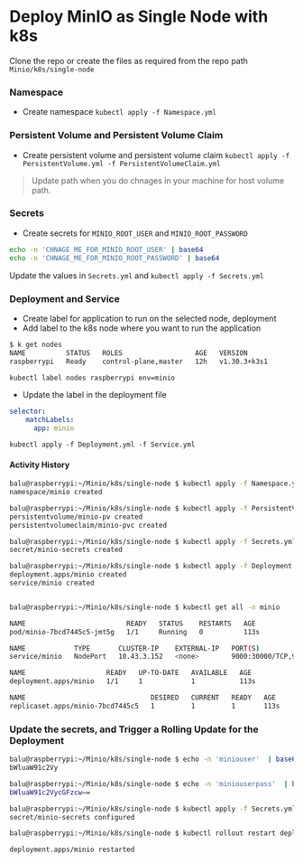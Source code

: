 # Deploy MinIO as Single Node with k8s

Clone the repo or create the files as required from the repo path `Minio/k8s/single-node`

### Namespace
- Create namespace  `kubectl apply -f Namespace.yml`

### Persistent Volume and Persistent Volume Claim

- Create persistent volume and persistent volume claim `kubectl apply -f PersistentVolume.yml -f PersistentVolumeClaim.yml`
> Update path when you do chnages in your machine for host volume path. 

### Secrets
- Create secrets for `MINIO_ROOT_USER` and `MINIO_ROOT_PASSWORD`
```bash
echo -n 'CHNAGE_ME_FOR_MINIO_ROOT_USER' | base64
echo -n 'CHNAGE_ME_FOR_MINIO_ROOT_PASSWORD' | base64
```
Update the values in `Secrets.yml` and  `kubectl apply -f Secrets.yml`

### Deployment and Service
- Create label for application to run on the selected node, deployment
- Add label to the k8s node where you want to run the application
```bash
$ k get nodes
NAME          STATUS   ROLES                  AGE   VERSION
raspberrypi   Ready    control-plane,master   12h   v1.30.3+k3s1

```

```bash
kubectl label nodes raspberrypi env=minio
```

- Update the label in the deployment file
```yml
selector:
    matchLabels:
      app: minio
```

`kubectl apply -f Deployment.yml -f Service.yml`


#### Activity History 

```bash
balu@raspberrypi:~/Minio/k8s/single-node $ kubectl apply -f Namespace.yaml
namespace/minio created

balu@raspberrypi:~/Minio/k8s/single-node $ kubectl apply -f PersistentVolume.yml -f PersistentVolumeClaim.yml
persistentvolume/minio-pv created
persistentvolumeclaim/minio-pvc created

balu@raspberrypi:~/Minio/k8s/single-node $ kubectl apply -f Secrets.yml
secret/minio-secrets created

balu@raspberrypi:~/Minio/k8s/single-node $ kubectl apply -f Deployment.yml -f Service.ymlly -f Deployment.yml -f Service.yml
deployment.apps/minio created
service/minio created


balu@raspberrypi:~/Minio/k8s/single-node $ kubectl get all -n minio

NAME                         READY   STATUS    RESTARTS   AGE
pod/minio-7bcd7445c5-jmt5g   1/1     Running   0          113s

NAME            TYPE       CLUSTER-IP    EXTERNAL-IP   PORT(S)                         AGE
service/minio   NodePort   10.43.3.152   <none>        9000:30000/TCP,9001:30001/TCP   113s

NAME                    READY   UP-TO-DATE   AVAILABLE   AGE
deployment.apps/minio   1/1     1            1           113s

NAME                               DESIRED   CURRENT   READY   AGE
replicaset.apps/minio-7bcd7445c5   1         1         1       113s
```

### Update the secrets, and Trigger a Rolling Update for the Deployment

```bash
balu@raspberrypi:~/Minio/k8s/single-node $ echo -n 'miniouser'  | base64
bWluaW91c2Vy

balu@raspberrypi:~/Minio/k8s/single-node $ echo -n 'miniouserpass'  | base64
bWluaW91c2VycGFzcw==

balu@raspberrypi:~/Minio/k8s/single-node $ kubectl apply -f Secrets.yml
secret/minio-secrets configured

balu@raspberrypi:~/Minio/k8s/single-node $ kubectl rollout restart deployment minio -n minio

deployment.apps/minio restarted
```